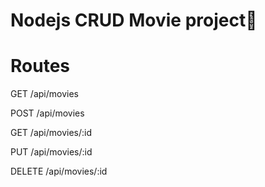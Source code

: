 # Nodejs CRUD Movie project🚀

# Routes
GET      /api/movies

POST     /api/movies

GET      /api/movies/:id

PUT      /api/movies/:id

DELETE   /api/movies/:id
